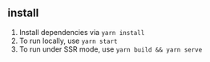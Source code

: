 ## install
1.  Install dependencies via `yarn install`
2.  To run locally, use `yarn start`
3.  To run under SSR mode, use `yarn build && yarn serve`
